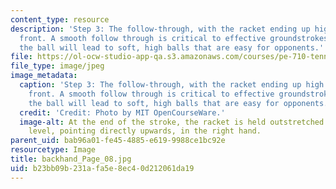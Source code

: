 ```yaml
---
content_type: resource
description: 'Step 3: The follow-through, with the racket ending up high and out in
  front. A smooth follow through is critical to effective groundstrokes - bunting
  the ball will lead to soft, high balls that are easy for opponents.'
file: https://ol-ocw-studio-app-qa.s3.amazonaws.com/courses/pe-710-tennis-spring-2007/b23bb09b231afa5e8ec40d212061da19_backhand_Page_08.jpg
file_type: image/jpeg
image_metadata:
  caption: 'Step 3: The follow-through, with the racket ending up high and out in
    front. A smooth follow through is critical to effective groundstrokes - bunting
    the ball will lead to soft, high balls that are easy for opponents.'
  credit: 'Credit: Photo by MIT OpenCourseWare.'
  image-alt: At the end of the stroke, the racket is held outstretched at shoulder
    level, pointing directly upwards, in the right hand.
parent_uid: bab96a01-fe45-4885-e619-9988ce1bc92e
resourcetype: Image
title: backhand_Page_08.jpg
uid: b23bb09b-231a-fa5e-8ec4-0d212061da19
---
```

